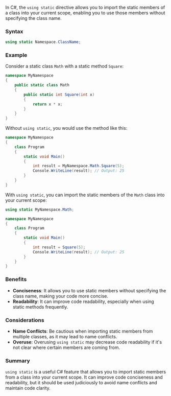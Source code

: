 In C#, the `using static` directive allows you to import the static members of a class into your current scope, enabling you to use those members without specifying the class name.

### Syntax

```csharp
using static Namespace.ClassName;
```

### Example

Consider a static class `Math` with a static method `Square`:

```csharp
namespace MyNamespace
{
    public static class Math
    {
        public static int Square(int x)
        {
            return x * x;
        }
    }
}
```

Without `using static`, you would use the method like this:

```csharp
namespace MyNamespace
{
    class Program
    {
        static void Main()
        {
            int result = MyNamespace.Math.Square(5);
            Console.WriteLine(result); // Output: 25
        }
    }
}
```

With `using static`, you can import the static members of the `Math` class into your current scope:

```csharp
using static MyNamespace.Math;

namespace MyNamespace
{
    class Program
    {
        static void Main()
        {
            int result = Square(5);
            Console.WriteLine(result); // Output: 25
        }
    }
}
```

### Benefits

- **Conciseness**: It allows you to use static members without specifying the class name, making your code more concise.
- **Readability**: It can improve code readability, especially when using static methods frequently.

### Considerations

- **Name Conflicts**: Be cautious when importing static members from multiple classes, as it may lead to name conflicts.
- **Overuse**: Overusing `using static` may decrease code readability if it's not clear where certain members are coming from.

### Summary

`using static` is a useful C# feature that allows you to import static members from a class into your current scope. It can improve code conciseness and readability, but it should be used judiciously to avoid name conflicts and maintain code clarity.